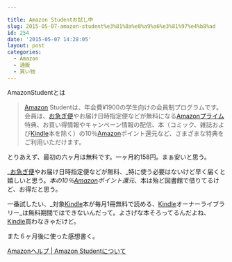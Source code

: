 ```yaml
---

title: Amazon Studentお試し中
slug: 2015-05-07-amazon-student%e3%81%8a%e8%a9%a6%e3%81%97%e4%b8%ad
id: 254
date: '2015-05-07 14:28:05'
layout: post
categories:
  - Amazon
  - 通販
  - 買い物
---
```


AmazonStudentとは

> [Amazon](http://d.hatena.ne.jp/keyword/Amazon) Studentは、年会費¥1900の学生向けの会員制プログラムです。 会員は、[お急ぎ便](http://d.hatena.ne.jp/keyword/%A4%AA%B5%DE%A4%AE%CA%D8)やお届け日時指定便などが無料になる[Amazonプライム](http://d.hatena.ne.jp/keyword/Amazon%A5%D7%A5%E9%A5%A4%A5%E0)特典、お買い得情報やキャンペーン情報の配信、本（コミック、雑誌および[Kindle](http://d.hatena.ne.jp/keyword/Kindle)本を除く）の10％[Amazon](http://d.hatena.ne.jp/keyword/Amazon)ポイント還元など、さまざまな特典をご利用いただけます。

とりあえず、最初の六ヶ月は無料です。一ヶ月約158円。まぁ安いと思う。

_[お急ぎ便](http://d.hatena.ne.jp/keyword/%A4%AA%B5%DE%A4%AE%CA%D8)やお届け日時指定便などが無料、_特に使う必要はないけど早く届くと嬉しいと思う。_本の10％[Amazon](http://d.hatena.ne.jp/keyword/Amazon)ポイント還元_、本は殆ど図書館で借りてるけど、お得だと思う。

一番試したい、_対象[Kindle](http://d.hatena.ne.jp/keyword/Kindle)本が毎月1冊無料で読める、[Kindle](http://d.hatena.ne.jp/keyword/Kindle)オーナーライブラリー_は無料期間ではできないんだって。よさげな本そろってるんだよね、[Kindle](http://d.hatena.ne.jp/keyword/Kindle)買わなきゃだけど。

また６ヶ月後に使った感想書く。

[Amazonヘルプ | Amazon Studentについて](https://www.amazon.co.jp/gp/help/customer/display.html?nodeId=201416180)